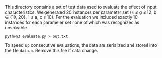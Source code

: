 This directory contains a set of test data used to evaluate the effect of input characteristics.
We generated 20 instances per parameter set (4 ≤ g ≤ 12, b ∈ {10, 20}, 1 ≤ a, c ≤ 10).
For the evaluation we included exactly 10 instances for each parameter set none of which was recognized as unsolvable.

```shell
python3 evaluate.py > out.txt
```

To speed up consecutive evaluations, the data are serialized and stored into the file `data.p`. Remove this file if data change.
